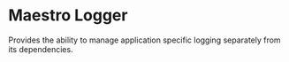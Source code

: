 Maestro Logger
===========

Provides the ability to manage application specific logging separately from its dependencies.